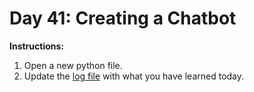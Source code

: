# Day 41: Creating a Chatbot
**Instructions:** 
1. Open a new python file.
2. Update the [log file](../../../../../Downloads/100DaysPython-master/log.md) with what you have learned today.
